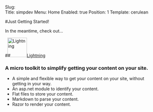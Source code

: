 Slug:  
Title:  simpdev
Menu:  Home
Enabled:  true
Position:  1
Template:  cerulean

#Just Getting Started!

In the meantime, check out...

##[<img src="/media/host_simpdev.net/lightning-144.png" height="64" style="margin: 0 0 0 -10px" alt="Lightning" title="Lightning" />Lightning](http://lightning.simpdev.net/ "Lightning")
### A micro toolkit to simplify getting your content on your site.

* A simple and flexible way to get your content on your site, without getting in your way.
* An asp.net module to identify your content.
* Flat files to store your content.
* Markdown to parse your content.
* Razor to render your content.
